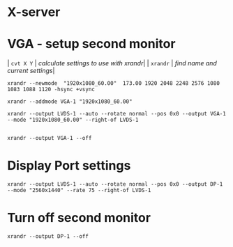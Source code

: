 X-server
========

# VGA - setup second monitor

| `cvt X Y` | *calculate settings to use with xrandr*|
| `xrandr`	| *find name and current settings*|

```
xrandr --newmode  "1920x1080_60.00"  173.00 1920 2048 2248 2576 1080 1083 1088 1120 -hsync +vsync

xrandr --addmode VGA-1 "1920x1080_60.00"

xrandr --output LVDS-1 --auto --rotate normal --pos 0x0 --output VGA-1 --mode "1920x1080_60.00" --right-of LVDS-1


xrandr --output VGA-1 --off   
```

# Display Port settings

`xrandr --output LVDS-1 --auto --rotate normal --pos 0x0 --output DP-1 --mode "2560x1440" --rate 75 --right-of LVDS-1`

# Turn off second monitor

`xrandr --output DP-1 --off`
